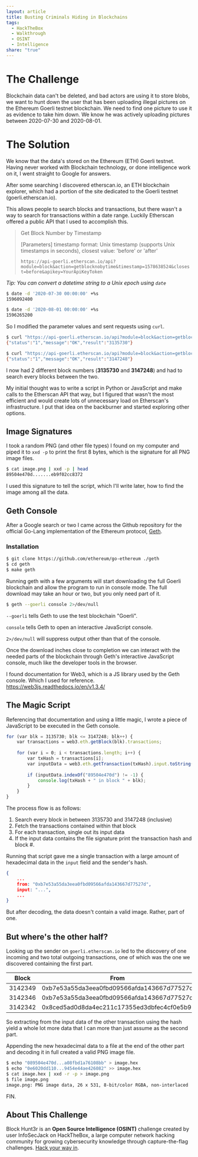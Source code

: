 ```yaml
---
layout: article
title: Busting Criminals Hiding in Blockchains
tags:
  - HackTheBox
  - Walkthrough
  - OSINT
  - Intelligence
share: "true"
---
```


# The Challenge

Blockchain data can't be deleted, and bad actors are using it to store blobs, we want to hunt down the user that has been uploading illegal pictures on the Ethereum Goerli testnet blockchain. We need to find one picture to use it as evidence to take him down. We know he was actively uploading pictures between 2020-07-30 and 2020-08-01.

# The Solution
We know that the data's stored on the Ethereum (ETH) Goerli testnet. Having never worked with Blockchain technology, or done intelligence work on it, I went straight to Google for answers.

After some searching I discovered etherscan.io, an ETH blockchain explorer, which had a portion of the site dedicated to the Goerli testnet (goerli.etherscan.io).

This allows people to search blocks and transactions, but there wasn't a way to search for transactions within a date range. Luckily Etherscan offered a public API that I used to accomplish this.

> Get Block Number by Timestamp
>
> [Parameters]
> timestamp format: Unix timestamp (supports Unix timestamps in seconds), closest value: 'before' or 'after'
>
> `https://api-goerli.etherscan.io/api?module=block&action=getblocknobytime&timestamp=1578638524&closest=before&apikey=YourApiKeyToken`

*Tip: You can convert a datetime string to a Unix epoch using `date`*

```sh
$ date -d '2020-07-30 00:00:00' +%s
1596092400

$ date -d '2020-08-01 00:00:00' +%s
1596265200
```

So I modified the parameter values and sent requests using `curl`.

```sh
$ curl "https://api-goerli.etherscan.io/api?module=block&action=getblocknobytime&timestamp=1596092400&closest=after&apikey=..."
{"status":"1","message":"OK","result":"3135730"}

$ curl "https://api-goerli.etherscan.io/api?module=block&action=getblocknobytime&timestamp=1596265200&closest=before&apikey=..."
{"status":"1","message":"OK","result":"3147248"}
```

I now had 2 different block numbers (**3135730** and **3147248**) and had to search every blocks between the two.

My initial thought was to write a script in Python or JavaScript and make calls to the Etherscan API that way, but I figured that wasn't the most efficient and would create lots of unnecessary load on Etherscan's infrastructure. I put that idea on the backburner and started exploring other options.

## Image Signatures

I took a random PNG (and other file types) I found on my computer and piped it to `xxd -p` to print the first 8 bytes, which is the signature for all PNG image files.

```sh
$ cat image.png | xxd -p | head
89504e470d.......eb9f02cc8372
```

I used this signature to tell the script, which I'll write later, how to find the image among all the data.

## Geth Console

After a Google search or two I came across the Github repository for the official Go-Lang implementation of the Ethereum protocol, [Geth](https://github.com/ethereum/go-ethereum).

### Installation

```sh
$ git clone https://github.com/ethereum/go-ethereum ./geth
$ cd geth
$ make geth
```

Running geth with a few arguments will start downloading the full Goerli blockchain and allow the program to run in console mode. The full download may take an hour or two, but you only need part of it.

```sh
$ geth --goerli console 2>/dev/null
```

`--goerli` tells Geth to use the test blockchain "Goerli".

`console` tells Geth to open an interactive JavaScript console.

`2>/dev/null` will suppress output other than that of the console.

Once the download inches close to completion we can interact with the needed parts of the blockchain through Geth's interactive JavaScript console, much like the developer tools in the browser.

I found documentation for Web3, which is a JS library used by the Geth console. Which I used for reference. https://web3js.readthedocs.io/en/v1.3.4/

## The Magic Script

Referencing that documentation and using a little magic, I wrote a piece of JavaScript to be executed in the Geth console.

```js
for (var blk = 3135730; blk <= 3147248; blk++) {
	var transactions = web3.eth.getBlock(blk).transactions;
	
	for (var i = 0; i < transactions.length; i++) {
		var txHash = transactions[i];
		var inputData = web3.eth.getTransaction(txHash).input.toString();
		
		if (inputData.indexOf("89504e470d") != -1) {
			console.log(txHash + " in block " + blk);
		}
	}
}
```

The process flow is as follows:
1. Search every block in between 3135730 and 3147248 (inclusive)
2. Fetch the transactions contained within that block
3. For each transaction, single out its input data
4. If the input data contains the file signature print the transaction hash and block #.

Running that script gave me a single transaction with a large amount of hexadecimal data in the `input` field and the sender's hash.

```json
{
	...
	from: "0xb7e53a55da3eea0fbd09566afda143667d77527d",
	input: "...",
	...
}
```

But after decoding, the data doesn't contain a valid image. Rather, part of one.

## But where's the other half?

Looking up the sender on `goerli.etherscan.io` led to the discovery of one incoming and two total outgoing transactions, one of which was the one we discovered containing the first part.

| Block | From | Direction |
| - | - | - |
| 3142349 | 0xb7e53a55da3eea0fbd09566afda143667d77527d | OUT |
| 3142346 | 0xb7e53a55da3eea0fbd09566afda143667d77527d | OUT |
| 3142342 | 0x8ced5ad0d8da4ec211c17355ed3dbfec4cf0e5b9 | IN |

So extracting from the input data of the other transaction using the hash yield a whole lot more data that I can more than just assume as the second part.

Appending the new hexadecimal data to a file at the end of the other part and decoding it in full created a valid PNG image file.

```sh
$ echo "089504e470d...a08fbd1a76108bb" > image.hex
$ echo "0e6020dd110...9454e44ae426082" >> image.hex
$ cat image.hex | xxd -r -p > image.png
$ file image.png
image.png: PNG image data, 26 x 531, 8-bit/color RGBA, non-interlaced
```

FIN.

## About This Challenge

Block Hunt3r is an **Open Source Intelligence (OSINT)** challenge created by user InfoSecJack on HackTheBox, a large computer network hacking community for growing cybersecurity knowledge through capture-the-flag challenges. [Hack your way in](https://hackthebox.eu).